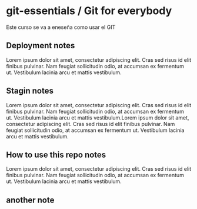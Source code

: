 # git-essentials / Git for everybody
Este curso se va a eneseña como usar el GIT

## Deployment notes
Lorem ipsum dolor sit amet, consectetur adipiscing elit. Cras sed risus id elit finibus pulvinar. Nam feugiat sollicitudin odio, at accumsan ex fermentum ut. Vestibulum lacinia arcu et mattis vestibulum.

## Stagin notes
Lorem ipsum dolor sit amet, consectetur adipiscing elit. Cras sed risus id elit finibus pulvinar. Nam feugiat sollicitudin odio, at accumsan ex fermentum ut. Vestibulum lacinia arcu et mattis vestibulum.Lorem ipsum dolor sit amet, consectetur adipiscing elit. Cras sed risus id elit finibus pulvinar. Nam feugiat sollicitudin odio, at accumsan ex fermentum ut. Vestibulum lacinia arcu et mattis vestibulum.

## How to use this repo notes
Lorem ipsum dolor sit amet, consectetur adipiscing elit. Cras sed risus id elit finibus pulvinar. Nam feugiat sollicitudin odio, at accumsan ex fermentum ut. Vestibulum lacinia arcu et mattis vestibulum.

## another note
